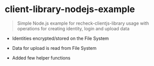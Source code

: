 # client-library-nodejs-example

> Simple Node.js example for recheck-clientjs-library usage with operations for creating identity, login and upload data

- Identities encrypted/stored on the File System
- Data for upload is read from File System

- Added few helper functions